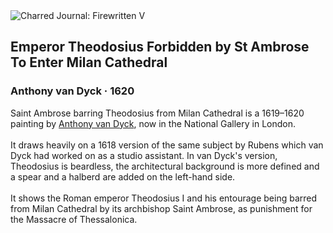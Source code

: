 <div class="artwork-of-the-day">
  <div class="container">
    <div class="img-wrapper">
      <img
        src="https://uploads8.wikiart.org/00142/images/57726d80edc2cb3880b4827d/anthonis-van-dyck-005.jpg!Large.jpg"
        alt="Charred Journal: Firewritten V" />
    </div>
    <div class="artwork-detail">
      <div class="artwork-origin"> 
        <h2 class="artwork-name">Emperor Theodosius Forbidden by St Ambrose To Enter Milan Cathedral</h2>
        <h3 class="artist">
          Anthony van Dyck
                    ·  1620
        </h3>
      </div>
      <p class="description">
        <span class="artwork-description-text ng-binding" ng-bind-html="viewModel.ArtworkOfTheDay.Description | unsafe">Saint Ambrose barring Theodosius from Milan Cathedral is a 1619–1620 painting by <a target="_blank" href="/en/anthony-van-dyck">Anthony van Dyck</a>, now in the National Gallery in London.
<br>
<br>It draws heavily on a 1618 version of the same subject by Rubens which van Dyck had worked on as a studio assistant. In van Dyck's version, Theodosius is beardless, the architectural background is more defined and a spear and a halberd are added on the left-hand side.
<br>
<br>It shows the Roman emperor Theodosius I and his entourage being barred from Milan Cathedral by its archbishop Saint Ambrose, as punishment for the Massacre of Thessalonica.</span>
                        <div class="text-shadow-container" ng-show="showShadow" style=""></div>
      </p>
    </div>
  </div>

</div>
